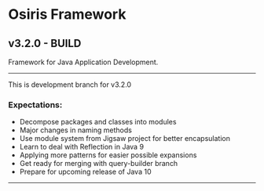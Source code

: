 # Osiris Framework
## v3.2.0 - BUILD

Framework for Java Application Development.

****

This is development branch for v3.2.0
### Expectations:
- Decompose packages and classes into modules
- Major changes in naming methods
- Use module system from Jigsaw project for better encapsulation
- Learn to deal with Reflection in Java 9
- Applying more patterns for easier possible expansions
- Get ready for merging with query-builder branch
- Prepare for upcoming release of Java 10

****
